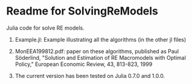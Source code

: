 Readme for SolvingReModels
============================

Julia code for solve RE models.

1. Example.jl: Example illustrating all the algorithms (in the other jl files)

2. MonEEA199812.pdf: paper on these algorithms, published as Paul Söderlind, "Solution and Estimation of RE Macromodels with Optimal Policy," European Economic Review, 43, 813-823, 1999

3. The current version has been tested on Julia 0.7.0 and 1.0.0.
